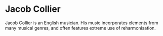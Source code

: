 # Jacob Collier

Jacob Collier is an English musician. His music incorporates elements from many musical genres, and often features extreme use of reharmonisation.